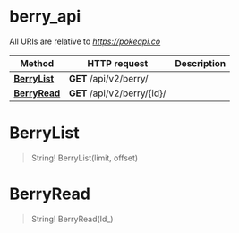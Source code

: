 # berry_api

All URIs are relative to *https://pokeapi.co*

Method | HTTP request | Description
------------- | ------------- | -------------
[**BerryList**](berry_api.md#BerryList) | **GET** /api/v2/berry/ | 
[**BerryRead**](berry_api.md#BerryRead) | **GET** /api/v2/berry/{id}/ | 


<a name="BerryList"></a>
# **BerryList**
> String! BerryList(limit, offset)


<a name="BerryRead"></a>
# **BerryRead**
> String! BerryRead(Id_)


